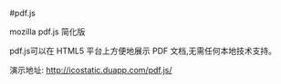 #pdf.js

mozilla pdf.js 简化版

pdf.js可以在 HTML5 平台上方便地展示 PDF 文档,无需任何本地技术支持。

演示地址: http://icostatic.duapp.com/pdf.js/

